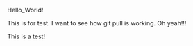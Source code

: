 Hello_World!


This is for test. I want to see how git pull is working.
Oh yeah!!!


This is a test!
